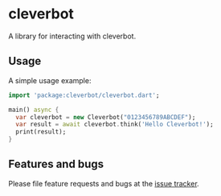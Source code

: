 # cleverbot

A library for interacting with cleverbot.

## Usage

A simple usage example:

```dart
import 'package:cleverbot/cleverbot.dart';

main() async {
  var cleverbot = new Cleverbot("0123456789ABCDEF");
  var result = await cleverbot.think('Hello Cleverbot!');
  print(result);
}
```

## Features and bugs

Please file feature requests and bugs at the [issue tracker][tracker].

[tracker]: https://github.com/rinukkusu/cleverbot-dart/issues

